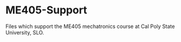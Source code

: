 # ME405-Support
Files which support the ME405 mechatronics course at Cal Poly State University, SLO.
